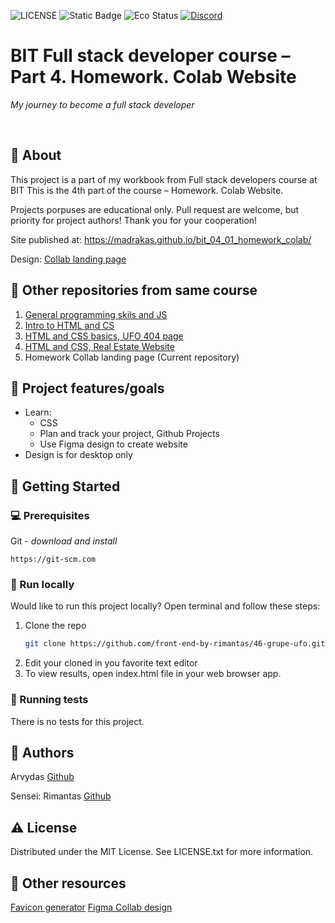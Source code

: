 ![LICENSE](https://img.shields.io/badge/license-MIT-blue.svg?style=flat-square)
![Static Badge](https://img.shields.io/badge/%20Coffe-Free-yellow)
![Eco Status](https://img.shields.io/badge/ECO-Friendly-green.svg)
[![Discord](https://discord.com/api/guilds/571393319201144843/widget.png)](https://discord.gg/dRwW4rw)

# BIT Full stack developer course – Part 4. Homework. Colab Website

_My journey to become a full stack developer_

<br>

## 🌟 About

This project is a part of my workbook from Full stack developers course at BIT This is the 4th part of the course – Homework. Colab Website.

Projects porpuses are educational only. Pull request are welcome, but priority for project authors! Thank you for your cooperation!

Site published at: https://madrakas.github.io/bit_04_01_homework_colab/

Design: [Collab landing page](https://www.figma.com/file/9mV6rCFOEd1ptuZ4JBovVS/Collab-landing-page-design-(Community)?type=design&node-id=1-971&mode=design)

## 🧭 Other repositories from same course
1. [General programming skils and JS](https://github.com/madrakas/bit_01_Intro_to_programming_and_JS/)
2. [Intro to HTML and CS](https://github.com/madrakas/bit_02_Intro_to_html/)
3. [HTML and CSS basics, UFO 404 page](https://github.com/madrakas/bit_03_html-ufo)
4. [HTML and CSS,  Real Estate Website](https://github.com/madrakas/bit_04_html_real_estate/)
5. Homework Collab landing page (Current repository)

## 🎯 Project features/goals

*   Learn:
    *   CSS
    *   Plan and track your project, Github Projects
    *   Use Figma design to create website
*   Design is for desktop only

## 🧰 Getting Started

### 💻 Prerequisites


Git - _download and install_

```
https://git-scm.com
```

### 🏃 Run locally

Would like to run this project locally? Open terminal and follow these steps:

1. Clone the repo
    ```sh
    git clone https://github.com/front-end-by-rimantas/46-grupe-ufo.git
    ```
2. Edit your cloned in you favorite text editor
3. To view results, open index.html file in your web browser app.

### 🧪 Running tests

There is no tests for this project.

## 🎅 Authors

Arvydas [Github](https://github.com/madrakas)

Sensei: Rimantas [Github](https://github.com/belauzas)

## ⚠️ License

Distributed under the MIT License. See LICENSE.txt for more information.

## 🔗 Other resources

[Favicon generator](https://realfavicongenerator.net/)
[Figma Collab design](https://www.figma.com/file/9mV6rCFOEd1ptuZ4JBovVS/Collab-landing-page-design-(Community)?type=design&node-id=1-971&mode=design)
